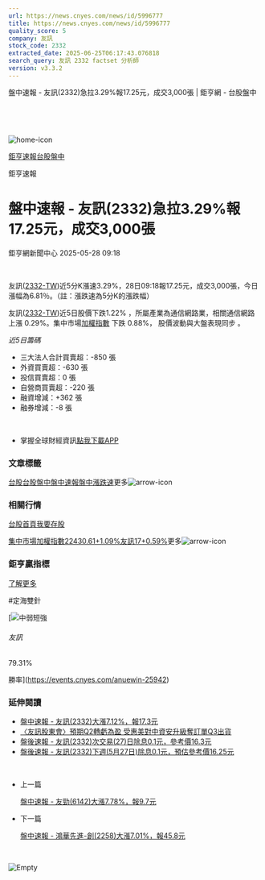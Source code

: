 ```yaml
---
url: https://news.cnyes.com/news/id/5996777
title: https://news.cnyes.com/news/id/5996777
quality_score: 5
company: 友訊
stock_code: 2332
extracted_date: 2025-06-25T06:17:43.076818
search_query: 友訊 2332 factset 分析師
version: v3.3.2
---
```


盤中速報 - 友訊(2332)急拉3.29%報17.25元，成交3,000張 | 鉅亨網 - 台股盤中

‌

‌

![home-icon](/assets/icons/breadCrumb/symbol-icon-home.svg)

[鉅亨速報](/news/cat/anue_live)[台股盤中](/news/cat/tw_live)

鉅亨速報

# 盤中速報 - 友訊(2332)急拉3.29%報17.25元，成交3,000張

鉅亨網新聞中心 2025-05-28 09:18

‌

友訊([2332-TW](https://www.cnyes.com/twstock/2332))近5分K漲速3.29%，28日09:18報17.25元，成交3,000張，今日漲幅為6.81％。（註：漲跌速為5分K的漲跌幅）

友訊([2332-TW](https://www.cnyes.com/twstock/2332))近5日股價下跌1.22% ，所屬產業為通信網路業，相關通信網路 上漲 0.29%。集中市場[加權指數](https://invest.cnyes.com/index/TWS/TSE01) 下跌 0.88%， 股價波動與大盤表現同步 。

*近5日籌碼*

* 三大法人合計買賣超：-850 張
* 外資買賣超：-630 張
* 投信買賣超：0 張
* 自營商買賣超：-220 張
* 融資增減：+362 張
* 融券增減：-8 張

‌

* 掌握全球財經資訊[點我下載APP](http://www.cnyes.com/app/?utm_source=mweb&utm_medium=HamMenuBanner&utm_campaign=fixed&utm_content=entr)

### 文章標籤

[台股](https://news.cnyes.com/tag/台股 "台股")[台股盤中](https://news.cnyes.com/tag/台股盤中 "台股盤中")[盤中速報](https://news.cnyes.com/tag/盤中速報 "盤中速報")[盤中漲跌速](https://news.cnyes.com/tag/盤中漲跌速 "盤中漲跌速")更多![arrow-icon](/assets/icons/arrows/arrow-down.svg)

### 相關行情

[台股首頁](https://www.cnyes.com/twstock)[我要存股](https://supr.link/8OHaU)

[集中市場加權指數22430.61+1.09%](https://invest.cnyes.com/index/TWS/TSE01)[友訊17+0.59%](https://www.cnyes.com/twstock/2332)更多![arrow-icon](/assets/icons/arrows/arrow-down.svg)

### 鉅亨贏指標

[了解更多](https://events.cnyes.com/anuewin-25942)

#定海雙針

[![中弱短強](/assets/icons/win-indicator/short-to-long.svg)

###### 友訊

79.31%

勝率](https://events.cnyes.com/anuewin-25942)

### 延伸閱讀

* [盤中速報 - 友訊(2332)大漲7.12%，報17.3元](/news/id/5996772)
* [〈友訊股東會〉預期Q2轉虧為盈 受惠美對中資安升級奪訂單Q3出貨](/news/id/5994949)
* [盤後速報 - 友訊(2332)次交易(27)日除息0.1元，參考價16.3元](/news/id/5994054)
* [盤後速報 - 友訊(2332)下週(5月27日)除息0.1元，預估參考價16.25元](/news/id/5986651)

‌

* 上一篇

  [盤中速報 - 友勁(6142)大漲7.78%，報9.7元](/news/id/5997045)
* 下一篇

  [盤中速報 - 鴻華先進-創(2258)大漲7.01%，報45.8元](/news/id/5995257)

‌

![Empty](/assets/icons/skeleton/empty-image.svg)

‌